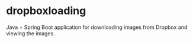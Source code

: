 # dropboxloading

Java + Spring Boot application for downloading images from Dropbox and viewing the images.
